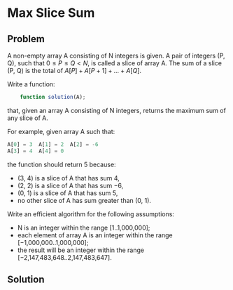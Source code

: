 # Max Slice Sum

## Problem

A non-empty array A consisting of N integers is given. A pair of integers (P, Q), such that $0 ≤ P ≤ Q < N$, is called a slice of array A. The sum of a slice (P, Q) is the total of $A[P] + A[P+1] + ... + A[Q]$.

Write a function:

```js
    function solution(A);
```

that, given an array A consisting of N integers, returns the maximum sum of any slice of A.

For example, given array A such that:

```js
A[0] = 3  A[1] = 2  A[2] = -6
A[3] = 4  A[4] = 0
```

the function should return 5 because:

- (3, 4) is a slice of A that has sum 4,
- (2, 2) is a slice of A that has sum −6,
- (0, 1) is a slice of A that has sum 5,
- no other slice of A has sum greater than (0, 1).

Write an efficient algorithm for the following assumptions:

- N is an integer within the range [1..1,000,000];
- each element of array A is an integer within the range [−1,000,000..1,000,000];
- the result will be an integer within the range [−2,147,483,648..2,147,483,647].

## Solution